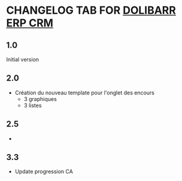 # CHANGELOG TAB FOR [DOLIBARR ERP CRM](https://www.dolibarr.org)

## 1.0

Initial version

## 2.0 

- Création du nouveau template pour l'onglet des encours
    - 3 graphiques
    - 3 listes
    
## 2.5
- 

## 3.3
- Update progression CA
